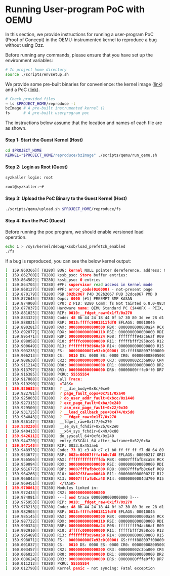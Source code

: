# Running User-program PoC with OEMU

In this section, we provide instructions for running a user-program PoC (Proof of Concept) in the OEMU-instrumented kernel to reproduce a bug without using Ozz. 

Before running any commands, please ensure that you have set up the environment variables:
```sh
# In project home directory
source ./scripts/envsetup.sh
```

We provide some pre-built binaries for convenience: the kernel image ([link](https://github.com/casys-kaist/ozz_kernel/tree/3e62e1011b0ae011ef8787d65ce313f169189c22)) and a PoC ([link](https://github.com/casys-kaist/ozz/blob/master/kernels/guest/tests/tests/fs.c)).

```sh
# Check provided files
→ ls $PROJECT_HOME/reproduce -l
bzImage # A pre-built instrumented kernel ()
fs      # A pre-built userprogram poc
```
The instructions below assume that the location and names of each file are as shown.

#### **Step 1: Start the Guest Kernel (Host)**

```sh
cd $PROJECT_HOME
KERNEL="$PROJECT_HOME/reproduce/bzImage" ./scripts/qemu/run_qemu.sh
```

#### **Step 2: Login as Root (Guest)**

```sh
syzkaller login: root

root@syzkaller:~#
```

#### **Step 3: Upload the PoC Binary to the Guest Kernel (Host)**

```sh
./scripts/qemu/upload.sh $PROJECT_HOME/reproduce/fs
```

#### **Step 4: Run the PoC (Guest)**

Before running the poc program, we should enable versioned load operation. 

```sh
echo 1 > /sys/kernel/debug/kssb/load_prefetch_enabled
./fs
```

If a bug is reproduced, you can see the below kernel output:

```sh
[  159.860366][ T8280] BUG: kernel NULL pointer dereference, address: 0000000000000800
[  159.862780][ T8280] kssb_pso: Store buffer entries:
[  159.864502][ T8280] kssb_pso: 0 entries
[  159.864704][ T8280] #PF: supervisor read access in kernel mode
[  159.868127][ T8280] #PF: error_code(0x0000) - not-present page
[  159.870179][ T8280] PGD 302b2067 P4D 302b2067 PUD 32dce067 PMD 0 
[  159.872645][ T8280] Oops: 0000 [#1] PREEMPT SMP KASAN
[  159.874900][ T8280] CPU: 2 PID: 8280 Comm: fs Not tainted 6.8.0-08307-gf793f93007bd #1
[  159.877837][ T8280] Hardware name: QEMU Standard PC (i440FX + PIIX, 1996), BIOS rel-1.14.0-0-g155821a1990b-prebuilt.qemu.4
[  159.881025][ T8280] RIP: 0010:__fdget_raw+0x1f7/0x270
[  159.883322][ T8280] Code: 48 8b 44 24 18 44 0f b7 30 80 3d ee 28 d1 16 00 0f 85 88 00 00 00 e9 a1 fd ff ff 48 83 f8 08 0f5
[  159.888021][ T8280] RSP: 0018:ffffc9001311fdf0 EFLAGS: 00010046
[  159.890281][ T8280] RAX: 0000000000000800 RBX: 0000000000000a24 RCX: 0000000000000800
[  159.892877][ T8280] RDX: 0000000000000110 RSI: 0000000000000000 RDI: 0000000000000000
[  159.895471][ T8280] RBP: 0000000000000a24 R08: ffffffff94ac66af R09: 1ffffffff2958cd5
[  159.898058][ T8280] R10: dffffc0000000000 R11: fffffbfff2958cd6 R12: dffffc0000000000
[  159.900649][ T8280] R13: ffffffff98960a50 R14: 0000000000000800 R15: 0000000000000286
[  159.903235][ T8280] FS:  00000000007e93c0(0000) GS:ffff888097f00000(0000) knlGS:0000000000000000
[  159.906213][ T8280] CS:  0010 DS: 0000 ES: 0000 CR0: 0000000080050033
[  159.908630][ T8280] CR2: 0000000000000800 CR3: 000000002c3ba000 CR4: 0000000000750ef0
[  159.911214][ T8280] DR0: 0000000000000000 DR1: 0000000000000000 DR2: 0000000000000000
[  159.913797][ T8280] DR3: 0000000000000000 DR6: 00000000fffe0ff0 DR7: 0000000000000400
[  159.916385][ T8280] PKRU: 55555554
[  159.917888][ T8280] Call Trace:
[  159.919290][ T8280]  <TASK>
[  159.920682][ T8280]  ? __die_body+0x8c/0xe0
[  159.922781][ T8280]  ? page_fault_oops+0x751/0xa40
[  159.925003][ T8280]  ? do_user_addr_fault+0x8cc/0x1440
[  159.927315][ T8280]  ? exc_page_fault+0xba/0x240
[  159.929500][ T8280]  ? asm_exc_page_fault+0x22/0x30
[  159.931725][ T8280]  ? __load_callback_pso+0x474/0x5d0
[  159.934043][ T8280]  ? __fdget_raw+0x1f7/0x270
[  159.936147][ T8280]  __fdget_raw+0x1f7/0x270
[  159.938220][ T8280]  __se_sys_fchdir+0x2b/0x2e0
[  159.940413][ T8280]  __x64_sys_fchdir+0x49/0x80
[  159.942611][ T8280]  do_syscall_64+0xfd/0x240
[  159.944720][ T8280]  entry_SYSCALL_64_after_hwframe+0x62/0x6a
[  159.947148][ T8280] RIP: 0033:0x453aeb
[  159.948973][ T8280] Code: 73 01 c3 48 c7 c1 b0 ff ff ff f7 d8 64 89 01 48 83 c8 ff c3 66 2e 0f 1f 84 00 00 00 00 00 90 f38
[  159.953677][ T8280] RSP: 002b:00007fffafb8c7d8 EFLAGS: 00000217 ORIG_RAX: 0000000000000051
[  159.956506][ T8280] RAX: ffffffffffffffda RBX: 00007fffafb8ca58 RCX: 0000000000453aeb
[  159.959094][ T8280] RDX: 0000000000000000 RSI: 0000000000000000 RDI: 0000000000000100
[  159.961677][ T8280] RBP: 00007fffafb8c800 R08: 00007fffafb8c6ef R09: 00007fffafb8c820
[  159.964266][ T8280] R10: 00007f3faee00640 R11: 0000000000000217 R12: 0000000000000001
[  159.966843][ T8280] R13: 00007fffafb8ca48 R14: 00000000004dd790 R15: 0000000000000001
[  159.969451][ T8280]  </TASK>
[  159.970861][ T8280] Modules linked in:
[  159.972433][ T8280] CR2: 0000000000000800
[  159.974081][ T8280] ---[ end trace 0000000000000000 ]---
[  159.975953][ T8280] RIP: 0010:__fdget_raw+0x1f7/0x270
[  159.978213][ T8280] Code: 48 8b 44 24 18 44 0f b7 30 80 3d ee 28 d1 16 00 0f 85 88 00 00 00 e9 a1 fd ff ff 48 83 f8 08 0f5
[  159.982905][ T8280] RSP: 0018:ffffc9001311fdf0 EFLAGS: 00010046
[  159.985145][ T8280] RAX: 0000000000000800 RBX: 0000000000000a24 RCX: 0000000000000800
[  159.987722][ T8280] RDX: 0000000000000110 RSI: 0000000000000000 RDI: 0000000000000000
[  159.990324][ T8280] RBP: 0000000000000a24 R08: ffffffff94ac66af R09: 1ffffffff2958cd5
[  159.992910][ T8280] R10: dffffc0000000000 R11: fffffbfff2958cd6 R12: dffffc0000000000
[  159.995489][ T8280] R13: ffffffff98960a50 R14: 0000000000000800 R15: 0000000000000286
[  159.998071][ T8280] FS:  00000000007e93c0(0000) GS:ffff888097f00000(0000) knlGS:0000000000000000
[  160.001037][ T8280] CS:  0010 DS: 0000 ES: 0000 CR0: 0000000080050033
[  160.003457][ T8280] CR2: 0000000000000800 CR3: 000000002c3ba000 CR4: 0000000000750ef0
[  160.006023][ T8280] DR0: 0000000000000000 DR1: 0000000000000000 DR2: 0000000000000000
[  160.008624][ T8280] DR3: 0000000000000000 DR6: 00000000fffe0ff0 DR7: 0000000000000400
[  160.011212][ T8280] PKRU: 55555554
[  160.012790][ T8280] Kernel panic - not syncing: Fatal exception
```
